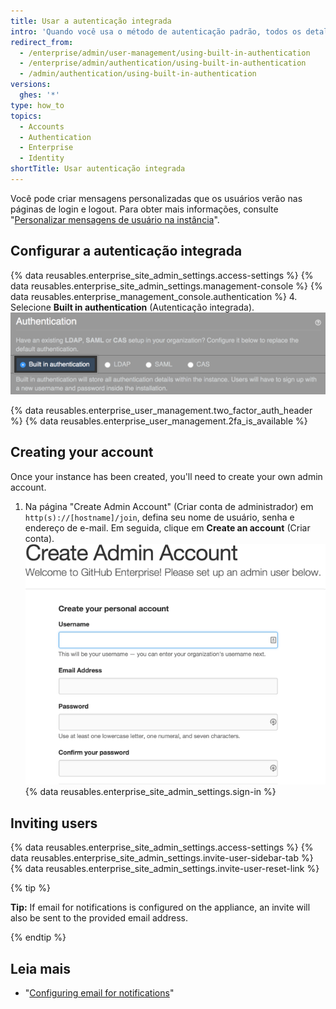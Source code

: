 ```yaml
---
title: Usar a autenticação integrada
intro: 'Quando você usa o método de autenticação padrão, todos os detalhes de autenticação ficam armazenados na {% data variables.product.product_location %}. Se você ainda não tiver um provedor de autenticação estabelecido, como LDAP, SAML ou CAS, a autenticação integrada é o método padrão.'
redirect_from:
  - /enterprise/admin/user-management/using-built-in-authentication
  - /enterprise/admin/authentication/using-built-in-authentication
  - /admin/authentication/using-built-in-authentication
versions:
  ghes: '*'
type: how_to
topics:
  - Accounts
  - Authentication
  - Enterprise
  - Identity
shortTitle: Usar autenticação integrada
---
```


Você pode criar mensagens personalizadas que os usuários verão nas páginas de login e logout. Para obter mais informações, consulte "[Personalizar mensagens de usuário na instância](/enterprise/admin/user-management/customizing-user-messages-on-your-instance)".

## Configurar a autenticação integrada

{% data reusables.enterprise_site_admin_settings.access-settings %}
{% data reusables.enterprise_site_admin_settings.management-console %}
{% data reusables.enterprise_management_console.authentication %}
4. Selecione **Built in authentication** (Autenticação integrada). ![Opção Select built-in authentication (Selecionar autenticação integrada)](/assets/images/enterprise/management-console/built-in-auth-select.png)

{% data reusables.enterprise_user_management.two_factor_auth_header %}
{% data reusables.enterprise_user_management.2fa_is_available %}

## Creating your account

Once your instance has been created, you'll need to create your own admin account.

1. Na página "Create Admin Account" (Criar conta de administrador) em `http(s)://[hostname]/join`, defina seu nome de usuário, senha e endereço de e-mail. Em seguida, clique em **Create an account** (Criar conta). ![Criar conta de administrador](/assets/images/enterprise/site-admin-settings/create-first-admin-acct.png)
{% data reusables.enterprise_site_admin_settings.sign-in %}

## Inviting users

{% data reusables.enterprise_site_admin_settings.access-settings %}
{% data reusables.enterprise_site_admin_settings.invite-user-sidebar-tab %}
{% data reusables.enterprise_site_admin_settings.invite-user-reset-link %}

{% tip %}

**Tip:** If email for notifications is configured on the appliance, an invite will also be sent to the provided email address.

{% endtip %}

## Leia mais

- "[Configuring email for notifications](/admin/configuration/configuring-your-enterprise/configuring-email-for-notifications)"
